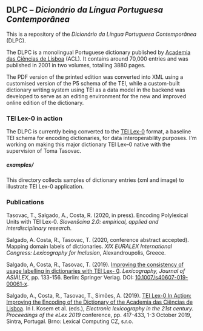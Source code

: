 ## DLPC – *Dicionário da Língua Portuguesa Contemporânea*

This is a repository of the *Dicionário da Língua Portuguesa Contemporânea* (DLPC).

The DLPC is a monolingual Portuguese dictionary published by [Academia das Ciências de Lisboa](http://www.acad-ciencias.pt/) (ACL). It contains around 70,000 entries and was published in 2001 in two volumes, totalling 3880 pages.

The PDF version of the printed edition was converted into XML using a customised version of the P5 schema of the TEI, while a custom-built dictionary writing system using TEI as a data model in the backend was developed to serve as an editing environment for the new and improved online edition of the dictionary.



### TEI Lex-0 in action
The DLPC is currently being converted to the [TEI Lex-0](https://dariah-eric.github.io/lexicalresources/pages/TEILex0/TEILex0.html#index.xml-body.1_div.2_div.2) format, a baseline TEI schema for encoding dictionaries, for data interoperability purposes. I'm working on making this major dictionary TEI Lex–0 native with the supervision of Toma Tasovac.

##### examples/
This directory collects samples of dictionary entries (xml and image) to illustrate TEI Lex-0 application.

### Publications

Tasovac, T., Salgado, A., Costa, R. (2020, in press). Encoding Polylexical Units with TEI Lex-0. *Slovenšcina 2.0: empirical, applied and interdisciplinary research*.

Salgado, A. Costa, R., Tasovac, T. (2020, conference abstract accepted). Mapping domain labels of dictionaries. *XIX EURALEX International Congress: Lexicography for Inclusion*, Alexandroupolis, Greece.

Salgado, A, Costa, R., Tasovac, T. (2019).  [Improving the consistency of usage labelling in dictionaries with TEI Lex- 0](https://link.springer.com/article/10.1007/s40607-019-00061-x). *Lexicography, Journal of ASIALEX*, pp. 133-156. Berlin: Springer Verlag. DOI: [10.1007/s40607-019-00061-x](https://link.springer.com/article/10.1007/s40607-019-00061-x).

Salgado, A., Costa, R., Tasovac, T., Simões, A. (2019). [TEI Lex-0 In Action: Improving the Encoding of the Dictionary of the Academia das Ciências de Lisboa](https://elex.link/elex2019/wp-content/uploads/2019/09/eLex_2019_23.pdf). In I. Kosem et al. (eds.), *Electronic lexicography in the 21st century. Proceedings of the eLex 2019* conference, pp. 417-433, 1-3 October 2019, Sintra, Portugal. Brno: Lexical Computing CZ, s.r.o.
